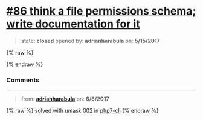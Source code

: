 # [\#86 think a file permissions schema; write documentation for it](https://github.com/adrianharabula/condr/issues/86)

> state: **closed** opened by: **adrianharabula** on: **5/15/2017**

{% raw %}

{% endraw %}


### Comments

---
> from: [**adrianharabula**](https://github.com/adrianharabula/condr/issues/86#issuecomment-306457468) on: **6/6/2017**

{% raw %}
solved with umask 002 in [php7-cli](https://github.com/adrianharabula/php7cli-with-oci8/commit/45f45a02f5361a596301ef754f0e1c03cba2b9cf)
{% endraw %}
